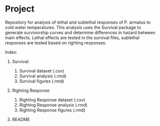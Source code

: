 # Project
Repository for analysis of lethal and sublethal responses of P. armatus to cold water temperatures. This analysis uses the Survival package to generate survivorship curves and determine differences in hazard between main effects. Lethal effects are tested in the survival files, sublethal responses are tested based on righting responses.

Index:

1. Survival:

     1.  Survival dataset (.csv)
     2.  Survival analysis (.rmd)
     3.  Survival figures (.rmd)
2. Righting Response

     1. Righting Response dataset (.csv)
     2. Righting Response analysis (.rmd)
     3. Righting Response figures (.rmd)

3. README

